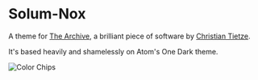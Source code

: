 # Solum-Nox
A theme for [The Archive](https://zettelkasten.de/the-archive/), a brilliant piece of software by [Christian Tietze](http://christiantietze.de).

It's based heavily and shamelessly on Atom's One Dark theme.

![Color Chips](https://github.com/marshallvaughn/Solum-Nox-Theme/raw/master/resources/Solum-Nox-Screenshot.png)